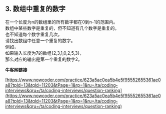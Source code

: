 **3. 数组中重复的数字**  
---

在一个长度为n的数组里的所有数字都在0到n-1的范围内。  
数组中某些数字是重复的，但不知道有几个数字是重复的。  
也不知道每个数字重复几次。  
请找出数组中任意一个重复的数字。  
例如，  
如果输入长度为7的数组{2,3,1,0,2,5,3}，  
那么对应的输出是第一个重复的数字2。  

**牛客网链接**  

[https://www.nowcoder.com/practice/623a5ac0ea5b4e5f95552655361ae0a8?tpId=13&tqId=11203&tPage=1&rp=1&ru=/ta/coding-interviews&qru=/ta/coding-interviews/question-ranking](https://www.nowcoder.com/practice/623a5ac0ea5b4e5f95552655361ae0a8?tpId=13&tqId=11203&tPage=1&rp=1&ru=/ta/coding-interviews&qru=/ta/coding-interviews/question-ranking)  
